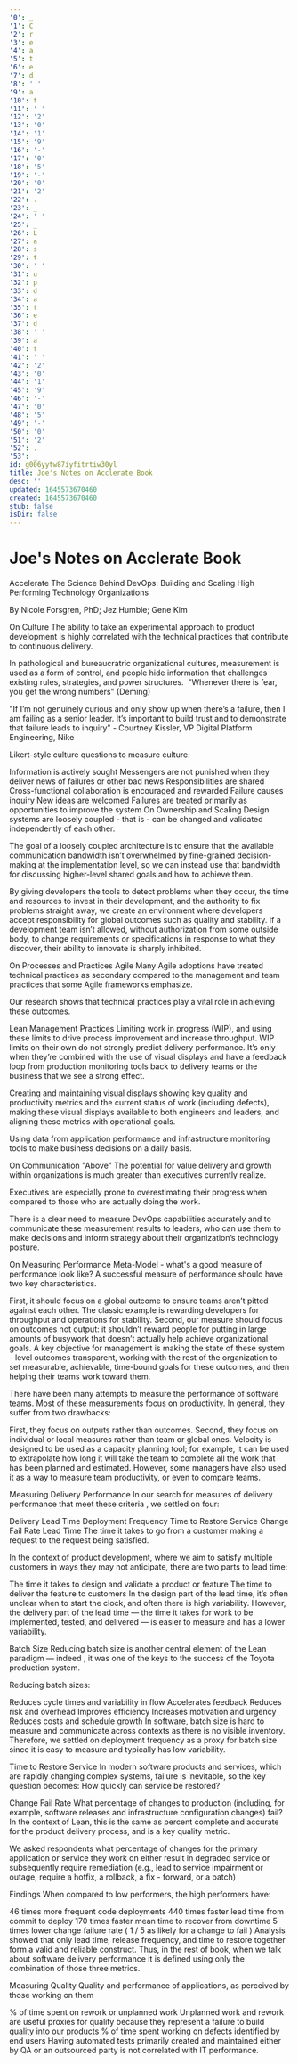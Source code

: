 ```yaml
---
'0': _
'1': C
'2': r
'3': e
'4': a
'5': t
'6': e
'7': d
'8': ' '
'9': a
'10': t
'11': ' '
'12': '2'
'13': '0'
'14': '1'
'15': '9'
'16': '-'
'17': '0'
'18': '5'
'19': '-'
'20': '0'
'21': '2'
'22': .
'23': _
'24': ' '
'25': _
'26': L
'27': a
'28': s
'29': t
'30': ' '
'31': u
'32': p
'33': d
'34': a
'35': t
'36': e
'37': d
'38': ' '
'39': a
'40': t
'41': ' '
'42': '2'
'43': '0'
'44': '1'
'45': '9'
'46': '-'
'47': '0'
'48': '5'
'49': '-'
'50': '0'
'51': '2'
'52': .
'53': _
id: g006yytw87iyfitrtiw30yl
title: Joe's Notes on Acclerate Book
desc: ''
updated: 1645573670460
created: 1645573670460
stub: false
isDir: false
---
```


# Joe's Notes on Acclerate Book


Accelerate
The Science Behind DevOps: Building and Scaling High Performing Technology Organizations

By Nicole Forsgren, PhD; Jez Humble; Gene Kim

On Culture
The ability to take an experimental approach to product development is highly correlated with the technical practices that contribute to continuous delivery.

In pathological and bureaucratric organizational cultures, measurement is used as a form of control, and people hide information that challenges existing rules, strategies, and power structures.  "Whenever there is fear, you get the wrong numbers" (Deming)

"If I’m not genuinely curious and only show up when there’s a failure, then I am failing as a senior leader. It’s important to build trust and to demonstrate that failure leads to inquiry" - Courtney Kissler, VP Digital Platform Engineering, Nike

Likert-style culture questions to measure culture:

Information is actively sought
Messengers are not punished when they deliver news of failures or other bad news
Responsibilities are shared
Cross-functional collaboration is encouraged and rewarded
Failure causes inquiry
New ideas are welcomed
Failures are treated primarily as opportunities to improve the system
On Ownership and Scaling
Design systems are loosely coupled - that is - can be changed and validated independently of each other.

The goal of a loosely coupled architecture is to ensure that the available communication bandwidth isn’t overwhelmed by fine-grained decision-making at the implementation level, so we can instead use that bandwidth for discussing higher-level shared goals and how to achieve them.

By giving developers the tools to detect problems when they occur, the time and resources to invest in their development, and the authority to fix problems straight away, we create an environment where developers accept responsibility for global outcomes such as quality and stability. If a development team isn’t allowed, without authorization from some outside body, to change requirements or specifications in response to what they discover, their ability to innovate is sharply inhibited.

On Processes and Practices
Agile
Many Agile adoptions have treated technical practices as secondary compared to the management and team practices that some Agile frameworks emphasize.

Our research shows that technical practices play a vital role in achieving these outcomes.

Lean Management Practices
Limiting work in progress (WIP), and using these limits to drive process improvement and increase throughput. WIP limits on their own do not strongly predict delivery performance. It’s only when they’re combined with the use of visual displays and have a feedback loop from production monitoring tools back to delivery teams or the business that we see a strong effect.

Creating and maintaining visual displays showing key quality and productivity metrics and the current status of work (including defects), making these visual displays available to both engineers and leaders, and aligning these metrics with operational goals.

Using data from application performance and infrastructure monitoring tools to make business decisions on a daily basis.

On Communication "Above"
The potential for value delivery and growth within organizations is much greater than executives currently realize.

Executives are especially prone to overestimating their progress when compared to those who are actually doing the work.

There is a clear need to measure DevOps capabilities accurately and to communicate these measurement results to leaders, who can use them to make decisions and inform strategy about their organization’s technology posture.

On Measuring Performance
Meta-Model - what's a good measure of performance look like?
A successful measure of performance should have two key characteristics.

First, it should focus on a global outcome to ensure teams aren’t pitted against each other. The classic example is rewarding developers for throughput and operations for stability.
Second, our measure should focus on outcomes not output: it shouldn’t reward people for putting in large amounts of busywork that doesn’t actually help achieve organizational goals.
A key objective for management is making the state of these system - level outcomes transparent, working with the rest of the organization to set measurable, achievable, time-bound goals for these outcomes, and then helping their teams work toward them.

There have been many attempts to measure the performance of software teams. Most of these measurements focus on productivity. In general, they suffer from two drawbacks:

First, they focus on outputs rather than outcomes.
Second, they focus on individual or local measures rather than team or global ones.
Velocity is designed to be used as a capacity planning tool; for example, it can be used to extrapolate how long it will take the team to complete all the work that has been planned and estimated. However, some managers have also used it as a way to measure team productivity, or even to compare teams.

Measuring Delivery Performance
In our search for measures of delivery performance that meet these criteria , we settled on four:

Delivery Lead Time
Deployment Frequency
Time to Restore Service
Change Fail Rate
Lead Time
The time it takes to go from a customer making a request to the request being satisfied.

In the context of product development, where we aim to satisfy multiple customers in ways they may not anticipate, there are two parts to lead time:

The time it takes to design and validate a product or feature
The time to deliver the feature to customers
In the design part of the lead time, it’s often unclear when to start the clock, and often there is high variability. However, the delivery part of the lead time — the time it takes for work to be implemented, tested, and delivered — is easier to measure and has a lower variability.

Batch Size
Reducing batch size is another central element of the Lean paradigm — indeed , it was one of the keys to the success of the Toyota production system.

Reducing batch sizes:

Reduces cycle times and variability in flow
Accelerates feedback
Reduces risk and overhead
Improves efficiency
Increases motivation and urgency
Reduces costs and schedule growth
In software, batch size is hard to measure and communicate across contexts as there is no visible inventory. Therefore, we settled on deployment frequency as a proxy for batch size since it is easy to measure and typically has low variability.

Time to Restore Service
In modern software products and services, which are rapidly changing complex systems, failure is inevitable, so the key question becomes: How quickly can service be restored?

Change Fail Rate
What percentage of changes to production (including, for example, software releases and infrastructure configuration changes) fail? In the context of Lean, this is the same as percent complete and accurate for the product delivery process, and is a key quality metric.

We asked respondents what percentage of changes for the primary application or service they work on either result in degraded service or subsequently require remediation (e.g., lead to service impairment or outage, require a hotfix, a rollback, a fix - forward, or a patch)

Findings
When compared to low performers, the high performers have:

46 times more frequent code deployments
440 times faster lead time from commit to deploy
170 times faster mean time to recover from downtime
5 times lower change failure rate ( 1 / 5 as likely for a change to fail )
Analysis showed that only lead time, release frequency, and time to restore together form a valid and reliable construct. Thus, in the rest of book, when we talk about software delivery performance it is defined using only the combination of those three metrics.

Measuring Quality
Quality and performance of applications, as perceived by those working on them

% of time spent on rework or unplanned work
Unplanned work and rework are useful proxies for quality because they represent a failure to build quality into our products
% of time spent working on defects identified by end users
Having automated tests primarily created and maintained either by QA or an outsourced party is not correlated with IT performance.

